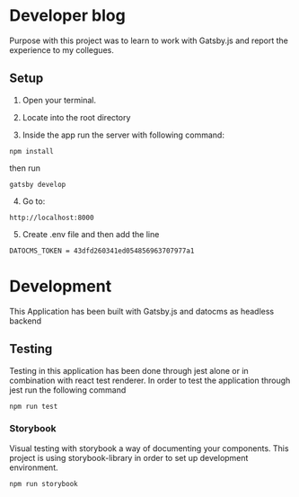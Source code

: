 # Developer blog
Purpose with this project was to learn to work with Gatsby.js and report the experience to my collegues.


## Setup

1. Open your terminal.

2. Locate into the root directory

3. Inside the app run the server with following command:
```
npm install
```
then run
```
gatsby develop
```

4. Go to:
```
http://localhost:8000
```

5. Create .env file and then add the line
```
DATOCMS_TOKEN = 43dfd260341ed054856963707977a1
```


# Development
This Application has been built with Gatsby.js and datocms as headless backend


## Testing

Testing in this application has been done through jest alone or in combination with react test renderer. In order to test the application through jest run the following command 

```
npm run test
```



### Storybook

Visual testing with storybook a way of documenting your components. This project is using storybook-library in order to set up development environment. 

```
npm run storybook
```
